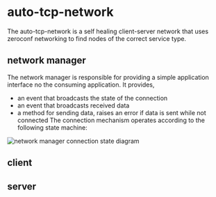 # auto-tcp-network
The auto-tcp-network is a self healing client-server network that uses zeroconf
networking to find nodes of the correct service type.
## network manager
The network manager is responsible for providing a simple application interface
no the consuming application. It provides,
 * an event that broadcasts the state of the connection
 * an event that broadcasts received data
 * a method for sending data, raises an error if data is sent while not
 connected
The connection mechanism operates according to the following state machine:

![network manager connection state diagram](https://github.com/geoff-coppertop/python-auto-tcp-network/network_manager_state_diagram.png)
## client

## server